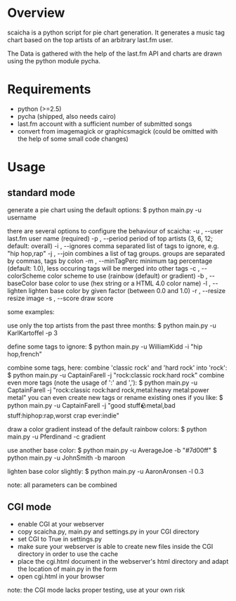 # Overview

scaicha is a python script for pie chart generation. It generates a music
tag chart based on the top artists of an arbitrary last.fm user.

The Data is gathered with the help of the last.fm API and charts are drawn
using the python module pycha.


# Requirements
- python (>=2.5)
- pycha (shipped, also needs cairo)
- last.fm account with a sufficient number of submitted songs
- convert from imagemagick or graphicsmagick (could be omitted with the help of some small code changes)


# Usage

## standard mode
generate a pie chart using the default options:
$ python main.py -u username

there are several options to configure the behaviour of scaicha:
  -u <arg>, --user <arg>        last.fm user name (required)
  -p <arg>, --period <arg>      period of top artists (3, 6, 12; default: overall)
  -i <arg>, --ignores <arg>     comma separated list of tags to ignore, e.g. "hip hop,rap"
  -j <arg>, --join <arg>        combines a list of tag groups. groups are separated by commas, tags by colon
  -m <arg>, --minTagPerc <arg>  minimum tag percentage (default: 1.0), less occuring tags will be merged into other tags
  -c <arg>, --colorScheme <arg> color scheme to use (rainbow (default) or gradient)
  -b <arg>, --baseColor <arg>   base color to use (hex string or a HTML 4.0 color name)
  -l <arg>, --lighten <arg>     lighten base color by given factor (between 0.0 and 1.0)
  -r <arg>, --resize <arg>      resize image
  -s      , --score             draw score


some examples:

use only the top artists from the past three months:
$ python main.py -u KarlKartoffel -p 3

define some tags to ignore:
$ python main.py -u WilliamKidd -i "hip hop,french"

combine some tags, here: combine 'classic rock' and 'hard rock' into 'rock':
$ python main.py -u CaptainFarell -j "rock:classic rock:hard rock"
combine even more tags (note the usage of ':' and ','):
$ python main.py -u CaptainFarell -j "rock:classic rock:hard rock,metal:heavy metal:power metal"
you can even create new tags or rename existing ones if you like:
$ python main.py -u CaptainFarell -j "good stuff:rock:metal,bad stuff:hiphop:rap,worst crap ever:indie"

draw a color gradient instead of the default rainbow colors:
$ python main.py -u Pferdinand -c gradient

use another base color:
$ python main.py -u AverageJoe -b "#7d00ff"
$ python main.py -u JohnSmith -b maroon

lighten base color slightly:
$ python main.py -u AaronAronsen -l 0.3

note: all parameters can be combined


## CGI mode
- enable CGI at your webserver
- copy scaicha.py, main.py and settings.py in your CGI directory
- set CGI to True in settings.py
- make sure your webserver is able to create new files inside the CGI directory in order to use the cache
- place the cgi.html document in the webserver's html directory and adapt the location of main.py in the form
- open cgi.html in your browser

note: the CGI mode lacks proper testing, use at your own risk
